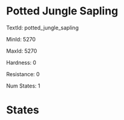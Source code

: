 # Potted Jungle Sapling

TextId: potted_jungle_sapling

MinId: 5270

MaxId: 5270

Hardness: 0

Resistance: 0


Num States: 1

# States
```

```
